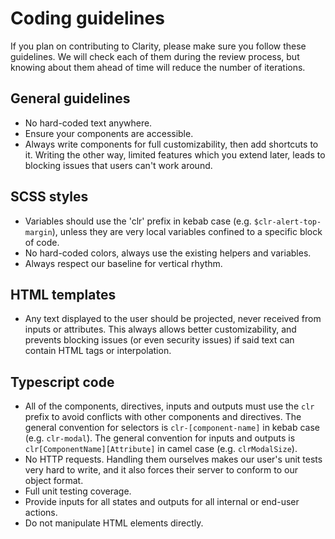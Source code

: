 # Coding guidelines

If you plan on contributing to Clarity, please make sure you follow these guidelines.
We will check each of them during the review process, but knowing about them ahead of time will reduce the number of 
iterations.

## General guidelines

- No hard-coded text anywhere.
- Ensure your components are accessible.
- Always write components for full customizability, then add shortcuts to it. Writing the other way, limited features
which you extend later, leads to blocking issues that users can't work around.

## SCSS styles

- Variables should use the 'clr' prefix in kebab case (e.g. `$clr-alert-top-margin`), unless they are very local 
variables confined to a specific block of code. 
- No hard-coded colors, always use the existing helpers and variables.
- Always respect our baseline for vertical rhythm.

## HTML templates

- Any text displayed to the user should be projected, never received from inputs or attributes. 
This always allows better customizability, and prevents blocking issues (or even security issues)
if said text can contain HTML tags or interpolation.

## Typescript code

- All of the components, directives, inputs and outputs must use the `clr` prefix to avoid conflicts with other 
components and directives. The general convention for selectors is `clr-[component-name]` in kebab case (e.g. 
`clr-modal`). The general convention for inputs and outputs is `clr[ComponentName][Attribute]` in camel case (e.g. 
`clrModalSize`). 
- No HTTP requests. Handling them ourselves makes our user's unit tests very hard to write, 
and it also forces their server to conform to our object format.
- Full unit testing coverage.
- Provide inputs for all states and outputs for all internal or end-user actions.
- Do not manipulate HTML elements directly.
